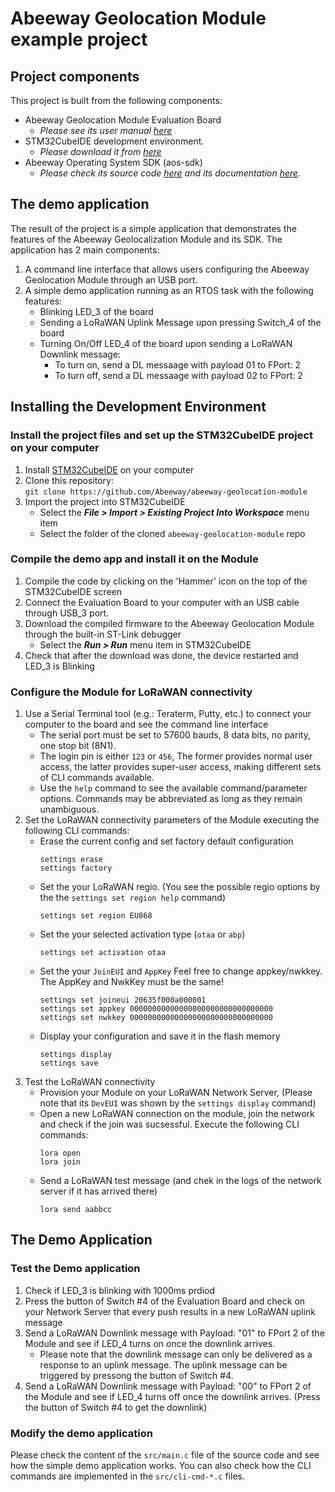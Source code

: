 
# Abeeway Geolocation Module example project

## Project components

This project is built from the following components:
- Abeeway Geolocation Module Evaluation Board 
  - *Please see its user manual [here](./docs/)*
- STM32CubeIDE development environment.
  - *Please download it from [here](https://www.st.com/en/development-tools/stm32cubeide.html)*
- Abeeway Operating System SDK (aos-sdk)
  - *Please check its source code [here](aos-sdk) and its documentation [here](aos-sdk/documentation/html/).*

## The demo application

The result of the project is a simple application that demonstrates the features of the Abeeway Geolocalization Module and its SDK. The application has 2 main components:
1. A command line interface that allows users configuring the Abeeway Geolocation Module through an USB port.
2. A simple demo application running as an RTOS task with the following features:
   - Blinking LED_3 of the board
   - Sending a LoRaWAN Uplink Message upon pressing Switch_4 of the board
   - Turning On/Off LED_4 of the board upon sending a LoRaWAN Downlink message:
     - To turn on, send a DL messaage with payload 01 to FPort: 2
     - To turn off, send a DL messaage with payload 02 to FPort: 2

## Installing the Development Environment

### Install the project files and set up the STM32CubeIDE project on your computer

1. Install [STM32CubeIDE](https://www.st.com/en/development-tools/stm32cubeide.html) on your computer
2. Clone this repository:  
   `git clone https://github.com/Abeeway/abeeway-geolocation-module`
3. Import the project into STM32CubeIDE
   - Select the **_File > Import > Existing Project Into Workspace_** menu item
   - Select the folder of the cloned `abeeway-geolocation-module` repo

### Compile the demo app and install it on the Module
1. Compile the code by clicking on the 'Hammer' icon on the top of the STM32CubeIDE screen
2. Connect the Evaluation Board to your computer with an USB cable through USB_3 port. 
3. Download the compiled firmware to the Abeeway Geolocation Module through the built-in ST-Link debugger
   -  Select the **_Run > Run_** menu item in STM32CubeIDE
3. Check that after the download was done, the device restarted and LED_3 is Blinking

### Configure the Module for LoRaWAN connectivity
1. Use a Serial Terminal tool (e.g.: Teraterm, Putty, etc.) to connect your computer to the board and see the command line interface
   - The serial port must be set to 57600 bauds, 8 data bits, no parity, one stop bit (8N1).
   - The login pin is either `123` or `456`, The former provides normal user access, the latter provides super-user access, making different sets of CLI commands available.
   - Use the `help` command to see the available command/parameter options. Commands may be abbreviated as long as they remain unambiguous.
2. Set the LoRaWAN connectivity parameters of the Module executing the following CLI commands: 
   - Erase the current config and set factory default configuration
      ```
      settings erase
      settings factory
      ```
   - Set the your LoRaWAN regio. (You see the possible regio options by the the `settings set region help` command)
      ```
      settings set region EU868
      ```
   - Set the your selected activation type (`otaa` or `abp`)
      ```
      settings set activation otaa
      ```
   - Set the your `JoinEUI` and `AppKey`
      Feel free to change appkey/nwkkey. The AppKey and NwkKey must be the same!
      ```
      settings set joineui 20635f000a000001
      settings set appkey 00000000000000000000000000000000
	  settings set nwkkey 00000000000000000000000000000000
      ```
   - Display your configuration and save it in the flash memory
      ```
      settings display
      settings save
      ```
3. Test the LoRaWAN connectivity
   - Provision your Module on your LoRaWAN Network Server, (Please note that its `DevEUI` was shown by the `settings display` command)  
   - Open a new LoRaWAN connection on the module, join the network and check if the join was sucsessful. Execute the following CLI commands:
      ```
      lora open
      lora join 
      ```
   - Send a LoRaWAN test message (and chek in the logs of the network server if it has arrived there)
      ```
      lora send aabbcc
      ```
## The Demo Application

### Test the Demo application
1. Check if LED_3 is blinking with 1000ms prdiod
2. Press the button of Switch #4 of the Evaluation Board and check on your Network Server that every push results in a new LoRaWAN uplink message
3. Send a LoRaWAN Downlink message with Payload: "01" to FPort 2 of the Module and see if LED_4 turns on once the downlink arrives.
   - Please note that the downlink message can only be delivered as a response to an uplink message. The uplink message can be triggered by pressong the button of Switch #4.
4. Send a LoRaWAN Downlink message with Payload: "00" to FPort 2 of the Module and see if LED_4 turns off once the downlink arrives. (Press the button of Switch #4 to get the downlink)

### Modify the demo application
Please check the content of the `src/main.c` file of the source code and see how the simple demo application works. You can also check how the CLI commands are implemented in the `src/cli-cmd-*.c` files.
